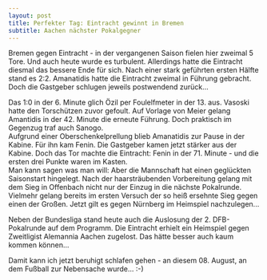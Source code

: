 ```yaml
---
layout: post
title: Perfekter Tag: Eintracht gewinnt in Bremen
subtitle: Aachen nächster Pokalgegner
---
```


Bremen gegen Eintracht - in der vergangenen Saison fielen hier zweimal 5 Tore. Und auch heute wurde es turbulent. Allerdings hatte die Eintracht diesmal das bessere Ende für sich. Nach einer stark geführten ersten Hälfte stand es 2:2. Amanatidis hatte die Eintracht zweimal in Führung gebracht. Doch die Gastgeber schlugen jeweils postwendend zurück...

Das 1:0 in der 6. Minute glich Özil per Foulelfmeter in der 13. aus. Vasoski hatte den Torschützen zuvor gefoult. Auf Vorlage von Meier gelang Amantidis in der 42. Minute die erneute Führung. Doch praktisch im Gegenzug traf auch Sanogo.  
Aufgrund einer Oberschenkelprellung blieb Amanatidis zur Pause in der Kabine. Für ihn kam Fenin. Die Gastgeber kamen jetzt stärker aus der Kabine. Doch das Tor machte die Eintracht: Fenin in der 71. Minute - und die ersten drei Punkte waren im Kasten.  
Man kann sagen was man will: Aber die Mannschaft hat einen geglückten Saisonstart hingelegt. Nach der haarsträubenden Vorbereitung gelang mit dem Sieg in Offenbach nicht nur der Einzug in die nächste Pokalrunde. Vielmehr gelang bereits im ersten Versuch der so heiß ersehnte Sieg gegen einen der Großen. Jetzt gilt es gegen Nürnberg im Heimspiel nachzulegen...

Neben der Bundesliga stand heute auch die Auslosung der 2. DFB-Pokalrunde auf dem Programm. Die Eintracht erhielt ein Heimspiel gegen Zweitligist Alemannia Aachen zugelost. Das hätte besser auch kaum kommen können...

Damit kann ich jetzt beruhigt schlafen gehen - an diesem 08. August, an dem Fußball zur Nebensache wurde... :-)
